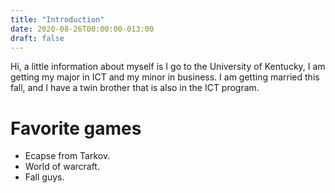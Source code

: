```yaml
---
title: "Introduction"
date: 2020-08-26T00:00:00-013:00
draft: false
---
```

Hi, a little information about myself is I go to the University of Kentucky, I am getting my major in ICT and my minor in business.
I am getting married this fall, and I have a twin brother that is also in the ICT program.
<h1> Favorite games</h1>
<ul>
<li>Ecapse from Tarkov.</li>
<li>World of warcraft.</li>
<li>Fall guys.</li>
</ul>
